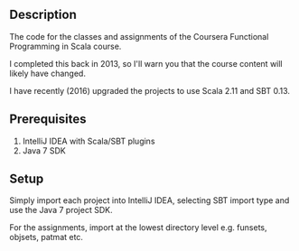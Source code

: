 Description
-----------

The code for the classes and assignments of the Coursera Functional Programming in Scala course.

I completed this back in 2013, so I'll warn you that the course content will likely have changed.

I have recently (2016) upgraded the projects to use Scala 2.11 and SBT 0.13.

Prerequisites
--------------

1. IntelliJ IDEA with Scala/SBT plugins
2. Java 7 SDK

Setup
-----

Simply import each project into IntelliJ IDEA, selecting SBT import type and use the Java 7 project SDK.

For the assignments, import at the lowest directory level e.g. funsets, objsets, patmat etc.
